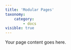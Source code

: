 ```yaml
---
title: 'Modular Pages'
taxonomy:
    category:
        - docs
visible: true
---
```


Your page content goes here.